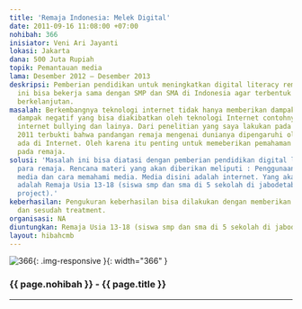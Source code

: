 ```yaml
---
title: 'Remaja Indonesia: Melek Digital'
date: 2011-09-16 11:08:00 +07:00
nohibah: 366
inisiator: Veni Ari Jayanti
lokasi: Jakarta
dana: 500 Juta Rupiah
topik: Pemantauan media
lama: Desember 2012 – Desember 2013
deskripsi: Pemberian pendidikan untuk meningkatkan digital literacy remaja. Program
  ini bisa bekerja sama dengan SMP dan SMA di Indonesia agar terbentuk kurikulum yang
  berkelanjutan.
masalah: Berkembangnya teknologi internet tidak hanya memberikan dampak positif. Banyak
  dampak negatif yang bisa diakibatkan oleh teknologi Internet contohnya pornografi,
  internet bullying dan lainya. Dari penelitian yang saya lakukan pada maret-juli
  2011 terbukti bahwa pandangan remaja mengenai dunianya dipengaruhi oleh Konten yang
  ada di Internet. Oleh karena itu penting untuk memeberikan pemahaman digital literacy
  pada remaja.
solusi: 'Masalah ini bisa diatasi dengan pemberian pendidikan digital literacy pada
  para remaja. Rencana materi yang akan diberikan meliputi : Penggunaan media, efek
  media dan cara memahami media. Media disini adalah internet. Yang akan diuntungkan
  adalah Remaja Usia 13-18 (siswa smp dan sma di 5 sekolah di jabodetabek, untuk pilot
  project).'
keberhasilan: Pengukuran keberhasilan bisa dilakukan dengan memberikan kuesioner sebelum
  dan sesudah treatment.
organisasi: NA
diuntungkan: Remaja Usia 13-18 (siswa smp dan sma di 5 sekolah di jabodetabek, untuk pilot project)
layout: hibahcmb
---
```


![366](/static/img/hibahcmb/366.png){: .img-responsive }{: width="366" }

### {{ page.nohibah }} - {{ page.title }}

---
